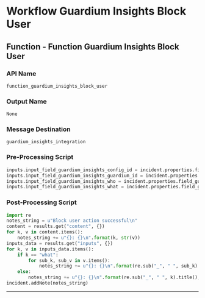 <!--
    DO NOT MANUALLY EDIT THIS FILE
    THIS FILE IS AUTOMATICALLY GENERATED WITH resilient-circuits codegen
-->

# Workflow Guardium Insights Block User

## Function - Function Guardium Insights Block User

### API Name
`function_guardium_insights_block_user`

### Output Name
`None`

### Message Destination
`guardium_insights_integration`

### Pre-Processing Script
```python
inputs.input_field_guardium_insights_config_id = incident.properties.field_guardium_insights_config_id
inputs.input_field_guardium_insights_guardium_id = incident.properties.field_guardium_insights_global_id
inputs.input_field_guardium_insights_who = incident.properties.field_guardium_insights_who
inputs.input_field_guardium_insights_what = incident.properties.field_guardium_insights_what
```

### Post-Processing Script
```python
import re
notes_string = u"Block user action successful\n"
content = results.get("content", {})
for k, v in content.items():
    notes_string += u"{}: {}\n".format(k, str(v))
inputs_data = results.get("inputs", {})
for k, v in inputs_data.items():
    if k == "what":
        for sub_k, sub_v in v.items():
            notes_string += u"{}: {}\n".format(re.sub("_", " ", sub_k).title(), sub_v)
    else:
        notes_string += u"{}: {}\n".format(re.sub("_", " ", k).title(), v)
incident.addNote(notes_string)
```

---

